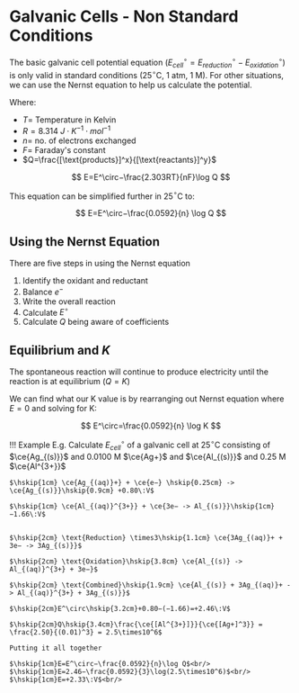 # Galvanic Cells - Non Standard Conditions

The basic galvanic cell potential equation ($E^\circ_{cell}=E^\circ_{reduction}−E^\circ_{oxidation}$) is only valid in standard conditions (25$^\circ$C, 1 atm, 1 M).
For other situations, we can use the Nernst equation to help us calculate the potential.

Where:

* $T=$ Temperature in Kelvin
* $R=8.314\:J\cdot K^{-1}\cdot mol^{-1}$
* $n=$ no. of electrons exchanged
* $F=$ Faraday's constant
*  $Q=\frac{[\text{products}]^x}{[\text{reactants}]^y}$

$$
E=E^\circ−\frac{2.303RT}{nF}\log Q
$$
	
This equation can be simplified further in 25$^\circ$C to:

$$
E=E^\circ−\frac{0.0592}{n} \log Q
$$
	
## Using the Nernst Equation

There are five steps in using the Nernst equation

1. Identify the oxidant and reductant
2. Balance $e^−$
3. Write the overall reaction
4. Calculate $E^\circ$
5. Calculate $Q$ being aware of coefficients

## Equilibrium and $K$

The spontaneous reaction will continue to produce electricity until the reaction is at equilibrium ($Q=K$)

We can find what our K value is by rearranging out Nernst equation where $E=0$ and solving for K:

$$
E^\circ=\frac{0.0592}{n} \log K
$$

!!! Example
	E.g. Calculate $E^\circ_{cell}$  of a galvanic cell at 25$^\circ$C consisting of $\ce{Ag_{(s)}}$  and 0.0100 M $\ce{Ag+}$ and $\ce{Al_{(s)}}$ and 0.25 M $\ce{Al^{3+}}$
	
	$\hskip{1cm} \ce{Ag_{(aq)}+} + \ce{e−} \hskip{0.25cm} -> \ce{Ag_{(s)}}\hskip{0.9cm} +0.80\:V$
	
	$\hskip{1cm} \ce{Al_{(aq)}^{3+}} + \ce{3e− -> Al_{(s)}}\hskip{1cm} −1.66\:V$


	$\hskip{2cm} \text{Reduction} \times3\hskip{1.1cm} \ce{3Ag_{(aq)}+ + 3e− -> 3Ag_{(s)}}$
	
	$\hskip{2cm} \text{Oxidation}\hskip{3.8cm} \ce{Al_{(s)} -> Al_{(aq)}^{3+} + 3e−}$
	
	$\hskip{2cm} \text{Combined}\hskip{1.9cm} \ce{Al_{(s)} + 3Ag_{(aq)}+ -> Al_{(aq)}^{3+} + 3Ag_{(s)}}$
	
	$\hskip{2cm}E^\circ\hskip{3.2cm}+0.80−(−1.66)=+2.46\:V$
	
	$\hskip{2cm}Q\hskip{3.4cm}\frac{\ce{[Al^{3+}]}}{\ce{[Ag+]^3}} = \frac{2.50}{(0.01)^3} = 2.5\times10^6$
	
	Putting it all together
	
	$\hskip{1cm}E=E^\circ−\frac{0.0592}{n}\log Q$<br/>
	$\hskip{1cm}E=2.46−\frac{0.0592}{3}\log⁡(2.5\times10^6)$<br/>
	$\hskip{1cm}E=+2.33\:V$<br/>
